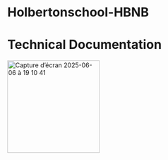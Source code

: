 # Holbertonschool-HBNB
# Technical Documentation

<img width="209" alt="Capture d’écran 2025-06-06 à 19 10 41" src="https://github.com/user-attachments/assets/ea647f1d-55dd-4b69-bae6-e7745eb1113f" />


